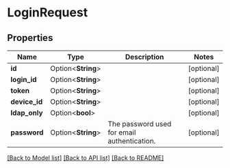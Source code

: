# LoginRequest

## Properties

Name | Type | Description | Notes
------------ | ------------- | ------------- | -------------
**id** | Option<**String**> |  | [optional]
**login_id** | Option<**String**> |  | [optional]
**token** | Option<**String**> |  | [optional]
**device_id** | Option<**String**> |  | [optional]
**ldap_only** | Option<**bool**> |  | [optional]
**password** | Option<**String**> | The password used for email authentication. | [optional]

[[Back to Model list]](../README.md#documentation-for-models) [[Back to API list]](../README.md#documentation-for-api-endpoints) [[Back to README]](../README.md)


